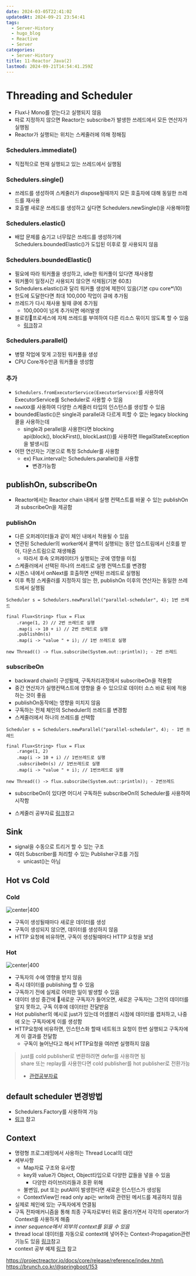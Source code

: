 ```yaml
---
date: 2024-03-05T22:41:02
updatedAt: 2024-09-21 23:54:41
tags:
  - Server-History
  - hugo_blog
  - Reactive
  - Server
categories:
  - Server-History
title: 11-Reactor Java(2)
lastmod: 2024-09-21T14:54:41.259Z
---
```

# Threading and Scheduler

* Flux나 Mono를 얻는다고 실행되지 않음
* 따로 지정하지 않으면 Reactor는 subscribe가 발생한 쓰레드에서 모든 연산자가 실행됨
* Reactor가 실행되는 위치는 스케줄러에 의해 정해짐

### Schedulers.immediate()

* 직접적으로 현재 실행되고 있는 쓰레드에서 실행됨

### Schedulers.single()

* 쓰레드를 생성하여 스케줄러가 dispose될때까지 모든 호출자에 대해 동일한 쓰레드를 재사용
* 호출별 새로운 쓰레드를 생성하고 싶다면 Schedulers.newSingle()을 사용해야함

### Schedulers.elastic()

* 배압 문제를 숨기고 너무많은 쓰레드를 생성하기에 Schedulers.boundedElastic()가 도입된 이후로 잘 사용되지 않음

### Schedulers.boundedElastic()

* 필요에 따라 워커풀을 생성하고, idle한 워커풀이 있다면 재사용함
* 워커풀이 일정시간 사용되지 않으면 삭제됨(기본 60초)
* Schedulers.elastic()과 달리 워커풀 생성에 제한이 있음(기본 cpu core\*\10)
* 한도에 도달한다면 최대 100,000 작업이 큐에 추가됨
* 쓰레드가 다시 재사용 될때 큐에 추가됨
  * 100,000이 넘게 추가되면 에러발생
* 블로킹프로세스에 자체 쓰레드를 부여하여 다른 리소스 묶이지 않도록 할 수 있음
  * [링크](https://projectreactor.io/docs/core/release/reference/#faq.wrap-blocking)참고

### Schedulers.parallel()

* 병렬 작업에 맞게 고정된 워커풀을 생성
* CPU Core개수만큼 워커풀을 생성함

### 추가

* `Schedulers.fromExecutorService(ExecutorService)`를 사용하여 ExecutorService를 Scheduler로 사용할 수 있음
* `newXXX`를 사용하여 다양한 스케줄러 타입의 인스턴스를 생성할 수 있음
* boundedElastic()은 single과 parallel과 다르게 피할 수 없는 legacy blocking콜을 사용하는데
  * single과 perallel을 사용한다면 blocking api(block(), blockFirst(), blockLast())를 사용하면 IllegalStateException을 발생시킴
* 어떤 연산자는 기본으로 특정 Schduler를 사용함
  * ex) Flux.interval는 Schedulers.parallel()을 사용함
    * 변경가능함

## publishOn, subscribeOn

* Reactor에서는 Reactor chain 내에서 실행 컨택스트를 바꿀 수 있는 publishOn과 subscribeOn을 제공함

### publishOn

* 다른 오퍼레이터들과 같이 체인 내에서 적용될 수 있음
* 연관된 Scheduler의 worker에서 콜백이 실행되는 동안 업스트림에서 신호를 받아, 다운스트림으로 재생해줌
  * 따라서 후속 오퍼레이터가 실행되는 곳에 영향을 미침
* 스케줄러에서 선택된 하나의 쓰레드로 실행 컨텍스트를 변경함
* 시퀀스 내에서 onNext를 호출하면 선택된 쓰레드로 실행됨
* 이후 특정 스케줄러를 지정하지 않는 한, publishOn 이후의 연산자는 동일한 쓰레드에서 실행됨

```
Scheduler s = Schedulers.newParallel("parallel-scheduler", 4); 1번 쓰레드

final Flux<String> flux = Flux 
	.range(1, 2) // 2번 쓰레드로 실행
	.map(i -> 10 + i) // 2번 쓰레드로 실행 
	.publishOn(s) 
	.map(i -> "value " + i); // 1번 쓰레드로 실행
	
new Thread(() -> flux.subscribe(System.out::println)); - 2번 쓰레드
```

### subscribeOn

* backward chain이 구성될때, 구독처리과정에서 subscribeOn을 적용함
* 중간 연산자가 실행컨택스트에 영향을 줄 수 있으므로 데이터 소스 바로 뒤에 적용하는 것이 좋음
* publishOn동작에는 영향을 미치지 않음
* 구독하는 전체 체인의 Scheduler의 쓰레드를 변경함
* 스케줄러에서 하나의 쓰레드를 선택함

```
Scheduler s = Schedulers.newParallel("parallel-scheduler", 4); - 1번 쓰레드

final Flux<String> flux = Flux 
	.range(1, 2) 
	.map(i -> 10 + i) // 1번쓰레드로 실행
	.subscribeOn(s) // 1번쓰레드로 실행
	.map(i -> "value " + i); // 1번쓰레드로 실행

new Thread(() -> flux.subscribe(System.out::println)); - 2번쓰레드
```

* subscribeOn이 있다면 어디서 구독하든 subscribeOn의 Scheduler를 사용하여 시작함

* 스케줄러 공부자료 [링크](https://wiki.terzeron.com/Programming/Java/Reactor_Flux%EC%9D%98_publishOn_subscribeOn%EC%9D%84_%EC%9D%B4%EC%9A%A9%ED%95%9C_%EC%8A%A4%EC%BC%80%EC%A5%B4%EB%A7%81)참고

## Sink

* signal을 수동으로 트리거 할 수 있는 구조
* 여러 Subscriber를 처리할 수 있는 Publisher구조를 가짐
  * unicast()는 아님

## Hot vs Cold

### Cold

![center|400](/image/real-resource-image/Pasted%20image%2020231218210001.png)

* 구독이 생성될때마다 새로운 데이터를 생성
* 구독이 생성되지 않으면, 데이터를 생성하지 않음
* HTTP 요청에 비유하면, 구독이 생성될때마다 HTTP 요청을 보냄

### Hot

![center|400](/image/real-resource-image/Pasted%20image%2020231218210038.png)

* 구독자의 수에 영향을 받지 않음
* 즉시 데이터를 publishing 할 수 있음
* 구독하기 전에 실제로 어떠한 일이 발생할 수 있음
* 데이터 생성 중간에 새로운 구독자가 들어오면, 새로온 구독자는 그전의 데이터를 알지 못하고, 구독 이후에 데이터만 전달받음
* Hot publisher의 예시로 just가 있는데 어셈블리 시점에 데이터를 캡처하고, 나중에 오는 구독자에게 이를 생성함
* HTTP요청에 비유하면, 인스턴스화 할때 네트워크 요청이 한번 실행되고 구독자에게 이 결과를 전달함
  * 구독이 늘어난다고 해서 HTTP요청을 여러번 실행하지 않음

> just를 cold publisher로 변환하려면 defer를 사용하면 됨\
> share 또는 replay를 사용한다면 cold publisher를 hot publisher로 전환가능
>
> * [관련공부자료](https://binux.tistory.com/135)

## default scheduler 변경방법

* Schedulers.Factory를 사용하여 가능
* [링크](https://projectreactor.io/docs/core/release/reference/#scheduler-factory) 참고

## Context

* 명령형 프로그래밍에서 사용하는 Thread Local의 대안
* 세부사항
  * Map자료 구조와 유사함
  * key와 value가 Object, Object타입으로 다양한 값들을 넣을 수 있음
    * 다양한 라이브러리들과 호환 위해
  * 불변임, put 또는 putAll이 발생한다면 새로운 인스턴스가 생성됨
  * ContextView인 read only api는 write와 관련된 메서드를 제공하지 않음
* 실제로 체인에 있는 구독자에게 연결됨
* 구독 전파매커니즘을 통해 최종 구독자로부터 위로 올라가면서 각각의 operator가 Context를 사용하게 해줌
* *inner sequence에서 외부의 context를 읽을 수 있음*
* thread local 데이터를 자동으로 context에 넣어주는 Context-Propagation관련 기능도 있음 [링크](https://projectreactor.io/docs/core/release/reference/#context.propagation)참고
* context 공부 예제 [링크](https://devfunny.tistory.com/916) 참고

https://projectreactor.io/docs/core/release/reference/index.html\
https://brunch.co.kr/@springboot/153
